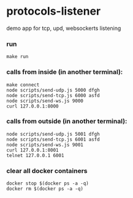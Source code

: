 # protocols-listener
demo app for tcp, upd, websockerts listening

### run

```
make run
```

### calls from inside (in another terminal):
```
make connect
node scripts/send-udp.js 5000 dfgh
node scripts/send-tcp.js 6000 asfd
node scripts/send-ws.js 9000
curl 127.0.0.1:8000
```

### calls from outside (in another terminal):
```
node scripts/send-udp.js 5001 dfgh
node scripts/send-tcp.js 6001 asfd
node scripts/send-ws.js 9001
curl 127.0.0.1:8001
telnet 127.0.0.1 6001
```

### clear all docker containers
```
docker stop $(docker ps -a -q)
docker rm $(docker ps -a -q)
```